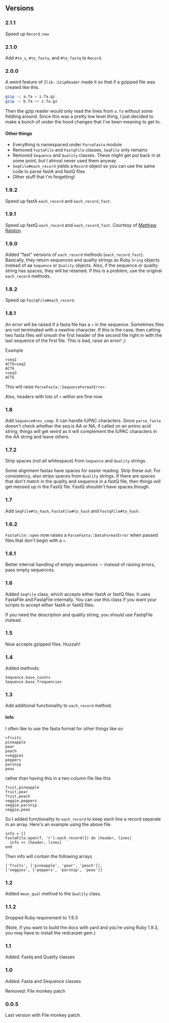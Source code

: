 ## Versions ##

### 2.1.1 ###

Speed up `Record.new`

### 2.1.0 ###

Add `#to_s`, `#to_fasta`, and `#to_fastq` to `Record`.

### 2.0.0 ###

A weird feature of `Zlib::GzipReader` made it so that if a gzipped file was created like this.

```bash
gzip -c a.fa > z.fa.gz
gzip -c b.fa >> z.fa.gz
```

Then the gzip reader would only read the lines from `a.fa` without some fiddling around. Since this was a pretty low level thing, I just decided to make a bunch of under the hood changes that I've been meaning to get to.

#### Other things

- Everything is namespaced under `ParseFasta` module
- Removed `FastaFile` and `FastqFile` classes, `SeqFile` only remains
- Removed `Sequence` and `Quality` classes. These might get put back in at some point, but I almost never used them anyway
- `SeqFile#each_record` yields a `Record` object so you can use the same code to parse fastA and fastQ files
- Other stuff that I'm forgetting!


### 1.9.2 ###

Speed up fastA `each_record` and `each_record_fast`.

### 1.9.1 ###

Speed up fastQ `each_record` and `each_record_fast`. Courtesy of
[Matthew Ralston](https://github.com/MatthewRalston).

### 1.9.0 ###

Added "fast" versions of `each_record` methods
(`each_record_fast`). Basically, they return sequences and quality
strings as Ruby `Sring` objects instead of aa `Sequence` or `Quality`
objects. Also, if the sequence or quality string has spaces, they will
be retained. If this is a problem, use the original `each_record`
methods.

### 1.8.2 ###

Speed up `FastqFile#each_record`.

### 1.8.1 ###

An error will be raised if a fasta file has a `>` in the
sequence. Sometimes files are not terminated with a newline
character. If this is the case, then catting two fasta files will
smush the first header of the second file right in with the last
sequence of the first file. This is bad, raise an error! ;)

Example

    >seq1
    ACTG>seq2
    ACTG
    >seq3
    ACTG

This will raise `ParseFasta::SequenceFormatError`.

Also, headers with lots of `>` within are fine now.

### 1.8 ###

Add `Sequence#rev_comp`. It can handle IUPAC characters. Since
`parse_fasta` doesn't check whether the seq is AA or NA, if called on
an amino acid string, things will get weird as it will complement the
IUPAC characters in the AA string and leave others.

### 1.7.2 ###

Strip spaces (not all whitespace) from `Sequence` and `Quality` strings.

Some alignment fastas have spaces for easier reading. Strip these
out. For consistency, also strips spaces from `Quality` strings. If
there are spaces that don't match in the quality and sequence in a
fastQ file, then things will get messed up in the FastQ file. FastQ
shouldn't have spaces though.

### 1.7 ###

Add `SeqFile#to_hash`, `FastaFile#to_hash` and `FastqFile#to_hash`.

### 1.6.2 ###

`FastaFile::open` now raises a `ParseFasta::DataFormatError` when passed files
that don't begin with a `>`.

### 1.6.1 ###

Better internal handling of empty sequences -- instead of raising
errors, pass empty sequences.

### 1.6 ###

Added `SeqFile` class, which accepts either fastA or fastQ files. It
uses FastaFile and FastqFile internally. You can use this class if you
want your scripts to accept either fastA or fastQ files.

If you need the description and quality string, you should use
FastqFile instead.

### 1.5 ###

Now accepts gzipped files. Huzzah!

### 1.4 ###

Added methods:

    Sequence.base_counts
	Sequence.base_frequencies

### 1.3 ###

Add additional functionality to `each_record` method.

#### Info ####

I often like to use the fasta format for other things like so

	>fruits
	pineapple
	pear
	peach
	>veggies
	peppers
	parsnip
	peas

rather than having this in a two column file like this

	fruit,pineapple
	fruit,pear
	fruit,peach
	veggie,peppers
	veggie,parsnip
	veggie,peas

So I added functionality to `each_record` to keep each line a record
separate in an array. Here's an example using the above file.

    info = []
	FastaFile.open(f, 'r').each_record(1) do |header, lines|
	  info << [header, lines]
	end

Then info will contain the following arrays

	['fruits', ['pineapple', 'pear', 'peach']],
	['veggies', ['peppers', 'parsnip', 'peas']]

### 1.2 ###

Added `mean_qual` method to the `Quality` class.

### 1.1.2 ###

Dropped Ruby requirement to 1.9.3

(Note, if you want to build the docs with yard and you're using
Ruby 1.9.3, you may have to install the redcarpet gem.)

### 1.1 ###

Added: Fastq and Quality classes

### 1.0 ###

Added: Fasta and Sequence classes

Removed: File monkey patch

### 0.0.5 ###

Last version with File monkey patch.
